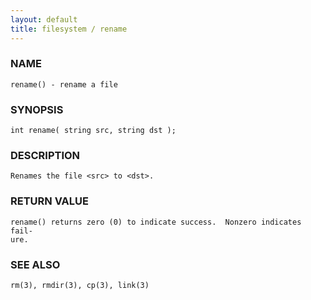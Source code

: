 ```yaml
---
layout: default
title: filesystem / rename
---
```


### NAME

    rename() - rename a file


### SYNOPSIS

    int rename( string src, string dst );


### DESCRIPTION

    Renames the file <src> to <dst>.


### RETURN VALUE

    rename() returns zero (0) to indicate success.  Nonzero indicates fail‐
    ure.


### SEE ALSO

    rm(3), rmdir(3), cp(3), link(3)

